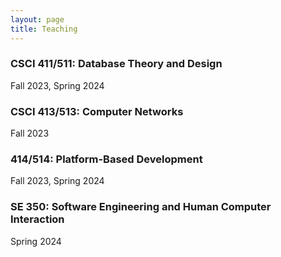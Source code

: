 ```yaml
---
layout: page
title: Teaching
---
```

### **CSCI 411/511: Database Theory and Design**
Fall 2023, Spring 2024
### **CSCI 413/513: Computer Networks**
Fall 2023
### **414/514: Platform-Based Development**
Fall 2023, Spring 2024
### **SE 350: Software Engineering and Human Computer Interaction**
Spring 2024


